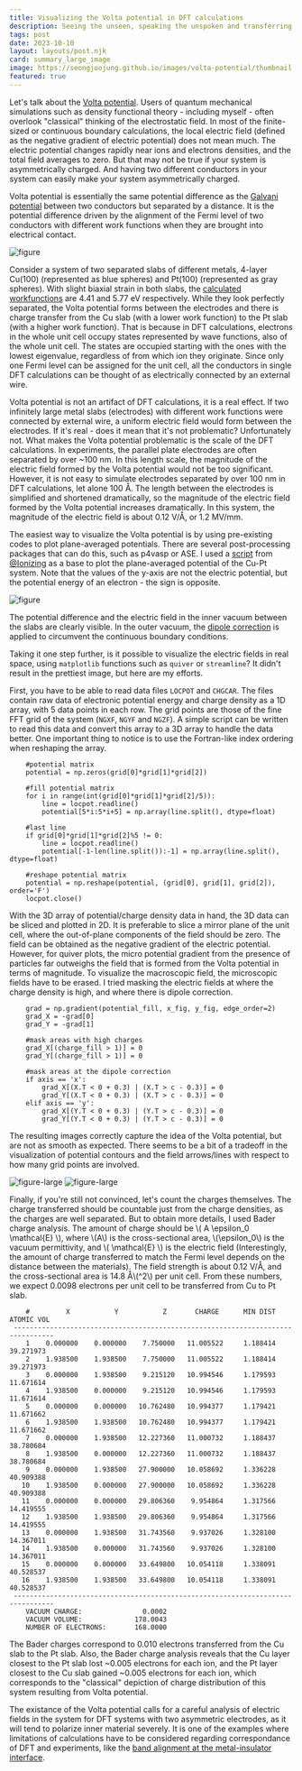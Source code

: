 ```yaml
---
title: Visualizing the Volta potential in DFT calculations
description: Seeing the unseen, speaking the unspoken and transferring charges across vacuum
tags: post
date: 2023-10-10
layout: layouts/post.njk
card: summary_large_image
image: https://seongjoojung.github.io/images/volta-potential/thumbnail.png
featured: true
---
```


Let's talk about the [Volta potential](https://en.wikipedia.org/wiki/Volta_potential). Users of quantum mechanical simulations such as density functional theory - including myself - often overlook "classical" thinking of the electrostatic field. In most of the finite-sized or continuous boundary calculations, the local electric field (defined as the negative gradient of electric potential) does not mean much. The electric potential changes rapidly near ions and electrons densities, and the total field averages to zero. But that may not be true if your system is asymmetrically charged. And having two different conductors in your system can easily make your system asymmetrically charged.

Volta potential is essentially the same potential difference as the [Galvani potential](https://en.wikipedia.org/wiki/Galvani_potential) between two conductors but separated by a distance. It is the potential difference driven by the alignment of the Fermi level of two conductors with different work functions when they are brought into electrical contact.

![figure](/images/volta-potential/Cu-Pt.png "Cu-Pt")

Consider a system of two separated slabs of different metals, 4-layer Cu(100) (represented as blue spheres) and Pt(100) (represented as gray spheres). With slight biaxial strain in both slabs, the [calculated workfunctions](https://www.vasp.at/wiki/index.php/Ni_111_surface_high_precision) are 4.41 and 5.77 eV respectively. While they look perfectly separated, the Volta potential forms between the electrodes and there is charge transfer from the Cu slab (with a lower work function) to the Pt slab (with a higher work function). That is because in DFT calculations, electrons in the whole unit cell occupy states represented by wave functions, also of the whole unit cell. The states are occupied starting with the ones with the lowest eigenvalue, regardless of from which ion they originate. Since only one Fermi level can be assigned for the unit cell, all the conductors in single DFT calculations can be thought of as electrically connected by an external wire.

Volta potential is not an artifact of DFT calculations, it is a real effect. If two infinitely large metal slabs (electrodes) with different work functions were connected by external wire, a uniform electric field would form between the electrodes. If it's real - does it mean that it's not problematic? Unfortunately not. What makes the Volta potential problematic is the scale of the DFT calculations. In experiments, the parallel plate electrodes are often separated by over ~100 nm. In this length scale, the magnitude of the electric field formed by the Volta potential would not be too significant. However, it is not easy to simulate electrodes separated by over 100 nm in DFT calculations, let alone 100 Å. The length between the electrodes is simplified and shortened dramatically, so the magnitude of the electric field formed by the Volta potential increases dramatically. In this system, the magnitude of the electric field is about 0.12 V/Å, or 1.2 MV/mm.

The easiest way to visualize the Volta potential is by using pre-existing codes to plot plane-averaged potentials. There are several post-processing packages that can do this, such as p4vasp or ASE. I used a [script](https://gist.github.com/Ionizing/1ac92f98e8b00a1cf6f16bd57694ff03) from [@Ionizing](https://gist.github.com/Ionizing) as a base to plot the plane-averaged potential of the Cu-Pt system. Note that the values of the y-axis are not the electric potential, but the potential energy of an electron - the sign is opposite.

![figure](/images/volta-potential/potential.png "potential")

The potential difference and the electric field in the inner vacuum between the slabs are clearly visible. In the outer vacuum, the [dipole correction](https://www.vasp.at/wiki/index.php/LDIPOL) is applied to circumvent the continuous boundary conditions.

Taking it one step further, is it possible to visualize the electric fields in real space, using `matplotlib` functions such as `quiver` or `streamline`? It didn't result in the prettiest image, but here are my efforts.

First, you have to be able to read data files `LOCPOT` and `CHGCAR`. The files contain raw data of electronic potential energy and charge density as a 1D array, with 5 data points in each row. The grid points are those of the fine FFT grid of the system (`NGXF`, `NGYF` and `NGZF`). A simple script can be written to read this data and convert this array to a 3D array to handle the data better. One important thing to notice is to use the Fortran-like index ordering when reshaping the array.

<pre>
<code class="language-python">    #potential matrix
    potential = np.zeros(grid[0]*grid[1]*grid[2])

    #fill potential matrix
    for i in range(int(grid[0]*grid[1]*grid[2]/5)):
        line = locpot.readline()
        potential[5*i:5*i+5] = np.array(line.split(), dtype=float)

    #last line
    if grid[0]*grid[1]*grid[2]%5 != 0:
        line = locpot.readline()
        potential[-1-len(line.split()):-1] = np.array(line.split(), dtype=float)

    #reshape potential matrix
    potential = np.reshape(potential, (grid[0], grid[1], grid[2]), order='F')
    locpot.close()
</code></pre>

With the 3D array of potential/charge density data in hand, the 3D data can be sliced and plotted in 2D. It is preferable to slice a mirror plane of the unit cell, where the out-of-plane components of the field should be zero. The field can be obtained as the negative gradient of the electric potential. However, for quiver plots, the micro potential gradient from the presence of particles far outweighs the field that is formed from the Volta potential in terms of magnitude. To visualize the macroscopic field, the microscopic fields have to be erased. I tried masking the electric fields at where the charge density is high, and where there is dipole correction.

<pre>
<code class="language-python">    grad = np.gradient(potential_fill, x_fig, y_fig, edge_order=2)
    grad_X = -grad[0]
    grad_Y = -grad[1]

    #mask areas with high charges
    grad_X[(charge_fill > 1)] = 0
    grad_Y[(charge_fill > 1)] = 0

    #mask areas at the dipole correction
    if axis == 'x': 
        grad_X[(X.T < 0 + 0.3) | (X.T > c - 0.3)] = 0
        grad_Y[(X.T < 0 + 0.3) | (X.T > c - 0.3)] = 0
    elif axis == 'y': 
        grad_X[(Y.T < 0 + 0.3) | (Y.T > c - 0.3)] = 0
        grad_Y[(Y.T < 0 + 0.3) | (Y.T > c - 0.3)] = 0
</code></pre>

The resulting images correctly capture the idea of the Volta potential, but are not as smooth as expected. There seems to be a bit of a tradeoff in the visualization of potential contours and the field arrows/lines with respect to how many grid points are involved.

![figure-large](/images/volta-potential/contour.png "contour")
![figure-large](/images/volta-potential/stream.png "stream")

Finally, if you're still not convinced, let's count the charges themselves. The charge transferred should be countable just from the charge densities, as the charges are well separated. But to obtain more details, I used Bader charge analysis. The amount of charge should be \\( A \epsilon_0 \mathcal{E} \\), where \\(A\\) is the cross-sectional area, \\(\epsilon_0\\) is the vacuum permittivity, and \\( \mathcal{E} \\) is the electric field (Interestingly, the amount of charge transferred to match the Fermi level depends on the distance between the materials). The field strength is about 0.12 V/&#8491;, and the cross-sectional area is 14.8 &#8491;\\(^2\\) per unit cell. From these numbers, we expect 0.0098 electrons per unit cell to be transferred from Cu to Pt slab.

<pre>
<code class="language-plaintext">    #         X           Y           Z       CHARGE      MIN DIST   ATOMIC VOL
 --------------------------------------------------------------------------------
    1    0.000000    0.000000    7.750000   11.005522     1.188414    39.271973
    2    1.938500    1.938500    7.750000   11.005522     1.188414    39.271973
    3    0.000000    1.938500    9.215120   10.994546     1.179593    11.671614
    4    1.938500    0.000000    9.215120   10.994546     1.179593    11.671614
    5    0.000000    0.000000   10.762480   10.994377     1.179421    11.671662
    6    1.938500    1.938500   10.762480   10.994377     1.179421    11.671662
    7    0.000000    1.938500   12.227360   11.000732     1.188437    38.780684
    8    1.938500    0.000000   12.227360   11.000732     1.188437    38.780684
    9    0.000000    1.938500   27.900000   10.058692     1.336228    40.909388
   10    1.938500    0.000000   27.900000   10.058692     1.336228    40.909388
   11    0.000000    0.000000   29.806360    9.954864     1.317566    14.419555
   12    1.938500    1.938500   29.806360    9.954864     1.317566    14.419555
   13    0.000000    1.938500   31.743560    9.937026     1.328100    14.367011
   14    1.938500    0.000000   31.743560    9.937026     1.328100    14.367011
   15    0.000000    0.000000   33.649800   10.054118     1.338091    40.528537
   16    1.938500    1.938500   33.649800   10.054118     1.338091    40.528537
 --------------------------------------------------------------------------------
    VACUUM CHARGE:               0.0002
    VACUUM VOLUME:             178.0043
    NUMBER OF ELECTRONS:       168.0000
</code></pre>

The Bader charges correspond to 0.010 electrons transferred from the Cu slab to the Pt slab. Also, the Bader charge analysis reveals that the Cu layer closest to the Pt slab lost ~0.005 electrons for each ion, and the Pt layer closest to the Cu slab gained ~0.005 electrons for each ion, which corresponds to the "classical" depiction of charge distribution of this system resulting from Volta potential.

The existance of the Volta potential calls for a careful analysis of electric fields in the system for DFT systems with two asymmetric electrodes, as it will tend to polarize inner material severely. It is one of the examples where limitations of calculations have to be considered regarding correspondance of DFT and experiments, like the [band alignment at the metal-insulator interface](https://journals.aps.org/prb/abstract/10.1103/PhysRevB.83.235112).

